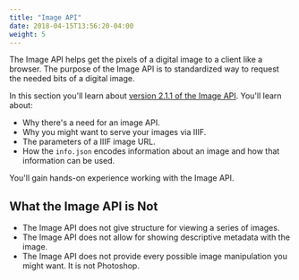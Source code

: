 ```yaml
---
title: "Image API"
date: 2018-04-15T13:56:20-04:00
weight: 5
---
```


The Image API helps get the pixels of a digital image to a client like a browser. The purpose of the Image API is to standardized way to request the needed bits of a digital image.

In this section you'll learn about [version 2.1.1 of the Image API](http://iiif.io/api/image/2.1/). You'll learn about:

- Why there's a need for an image API.
- Why you might want to serve your images via IIIF.
- The parameters of a IIIF image URL.
- How the `info.json` encodes information about an image and how that information can be used.

You'll gain hands-on experience working with the Image API.

<!-- #backlog:390 What other learning objectives? -->

## What the Image API is Not

- The Image API does not give structure for viewing a series of images.
- The Image API does not allow for showing descriptive metadata with the image.
- The Image API does not provide every possible image manipulation you might want. It is not Photoshop.
<!-- #backlog:220 Any other things we might want to say about what the Image API is not? -->
